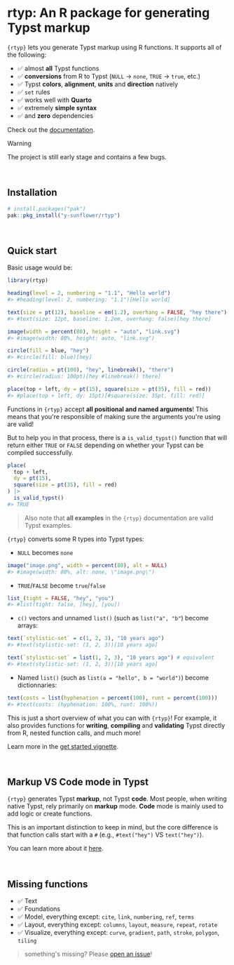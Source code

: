 # rtyp: An R package for generating Typst markup

`{rtyp}` lets you generate Typst markup using R functions. It supports all of the following:

- ✅ almost **all** Typst functions
- ✅ **conversions** from R to Typst (`NULL` -> `none`, `TRUE` -> `true`, etc.)
- ✅ Typst **colors**, **alignment**, **units** and **direction** natively
- ✅ `set` rules
- ✅ works well with **Quarto**
- ✅ extremely **simple syntax**
- ✅ and **zero** dependencies

Check out the [documentation](https://y-sunflower.github.io/rtyp/).

> [!WARNING]  
> The project is still early stage and contains a few bugs.

<br>

## Installation

```r
# install.packages("pak")
pak::pkg_install("y-sunflower/rtyp")
```

<br>

## Quick start

Basic usage would be:

```r
library(rtyp)

heading(level = 2, numbering = "1.1", "Hello world")
#> #heading(level: 2, numbering: "1.1")[Hello world]

text(size = pt(12), baseline = em(1.2), overhang = FALSE, "hey there")
#> #text(size: 12pt, baseline: 1.2em, overhang: false)[hey there]

image(width = percent(80), height = "auto", "link.svg")
#> #image(width: 80%, height: auto, "link.svg")

circle(fill = blue, "hey")
#> #circle(fill: blue)[hey]

circle(radius = pt(100), "hey", linebreak(), "there")
#> #circle(radius: 100pt)[hey #linebreak() there]

place(top + left, dy = pt(15), square(size = pt(35), fill = red))
#> #place(top + left, dy: 15pt)[#square(size: 35pt, fill: red)]
```

Functions in `{rtyp}` accept **all positional and named arguments**! This means that you're responsible of making sure the arguments you're using are valid!

But to help you in that process, there is a `is_valid_typst()` function that will return either `TRUE` or `FALSE` depending on whether your Typst can be compiled successfully.

```r
place(
  top + left,
  dy = pt(15),
  square(size = pt(35), fill = red)
) |>
  is_valid_typst()
#> TRUE
```

> Also note that **all examples** in the `{rtyp}` documentation are valid Typst examples.

`{rtyp}` converts some R types into Typst types:

- `NULL` becomes `none`

```r
image("image.png", width = percent(80), alt = NULL)
#> #image(width: 80%, alt: none, \"image.png\")
```

- `TRUE`/`FALSE` become `true`/`false`

```r
list_(tight = FALSE, "hey", "you")
#> #list(tight: false, [hey], [you])
```

- `c()` vectors and unnamed `list()` (such as `list("a", "b"`) become arrays:

```r
text(`stylistic-set` = c(1, 2, 3), "10 years ago")
#> #text(stylistic-set: (1, 2, 3))[10 years ago]

text(`stylistic-set` = list(1, 2, 3), "10 years ago") # equivalent
#> #text(stylistic-set: (1, 2, 3))[10 years ago]
```

- Named `list()` (such as `list(a = "hello", b = "world")`) become dictionnaries:

```r
text(costs = list(hyphenation = percent(100), runt = percent(100)))
#> #text(costs: (hyphenation: 100%, runt: 100%))
```

This is just a short overview of what you can with `{rtyp}`! For example, it also provides functions for **writing**, **compiling** and **validating** Typst directly from R, nested function calls, and much more!

Learn more in the [get started vignette](https://y-sunflower.github.io/rtyp/articles/rtyp.html).

<br>

## Markup VS Code mode in Typst

`{rtyp}` generates Typst **markup**, not Typst **code**. Most people, when writing native Typst, rely primarily on **markup** mode. **Code** mode is mainly used to add logic or create functions.

This is an important distinction to keep in mind, but the core difference is that function calls start with a `#` (e.g., `#text("hey")` VS `text("hey")`).

You can learn more about it [here](https://typst.app/docs/reference/syntax/).

<br>

## Missing functions

- ✅ Text
- ✅ Foundations
- ✅ Model, everything except: `cite`, `link`, `numbering`, `ref`, `terms`
- ✅ Layout, everything except: `columns`, `layout`, `measure`, `repeat`, `rotate`
- ✅ Visualize, everything except: `curve`, `gradient`, `path`, `stroke`, `polygon`, `tiling`

> something's missing? Please [open an issue](https://github.com/y-sunflower/rtyp/issues)!
